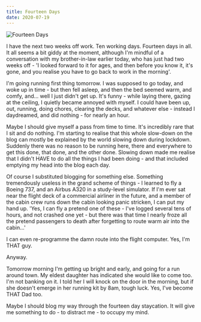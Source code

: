 ```yaml
---
title: Fourteen Days
date: 2020-07-19
---
```


![Fourteen Days](https://source.unsplash.com/qTpc0Vj4YoE/1600x900)

I have the next two weeks off work. Ten working days. Fourteen days in all. It all seems a bit giddy at the moment, although I'm mindful of a conversation with my brother-in-law earlier today, who has just had two weeks off - 'I looked forward to it for ages, and then before you know it, it's gone, and you realise you have to go back to work in the morning'.

I'm going running first thing tomorrow. I was supposed to go today, and woke up in time - but then fell asleep, and then the bed seemed warm, and comfy, and... well I just didn't get up. It's funny - while laying there, gazing at the ceiling, I quietly became annoyed with myself. I could have been up, out, running, doing chores, clearing the decks, and whatever else - instead I daydreamed, and did nothing - for nearly an hour.

Maybe I should give myself a pass from time to time. It's incredibly rare that I sit and do nothing. I'm starting to realise that this whole slow-down on the blog can mostly be explained by the world slowing down during lockdown. Suddenly there was no reason to be running here, there and everywhere to get this done, that done, and the other done. Slowing down made me realise that I didn't HAVE to do all the things I had been doing - and that included emptying my head into the blog each day.

Of course I substituted blogging for something else. Something tremendously useless in the grand scheme of things - I learned to fly a Boeing 737, and an Airbus A320 in a study-level simulator. If I'm ever sat near the flight deck of a commercial airliner in the future, and a member of the cabin crew runs down the cabin looking panic stricken, I can put my hand up. 'Yes, I can fly a pretend one of these - I've logged several tens of hours, and not crashed one yet - but there was that time I nearly froze all the pretend passengers to death after forgetting to route warm air into the cabin...'

I can even re-programme the damn route into the flight computer. Yes, I'm THAT guy.

Anyway.

Tomorrow morning I'm getting up bright and early, and going for a run around town. My eldest daughter has indicated she would like to come too. I'm not banking on it. I told her I will knock on the door in the morning, but if she doesn't emerge in her running kit by 8am, tough luck. Yes, I've become THAT Dad too.

Maybe I should blog my way through the fourteen day staycation. It will give me something to do - to distract me - to occupy my mind.
